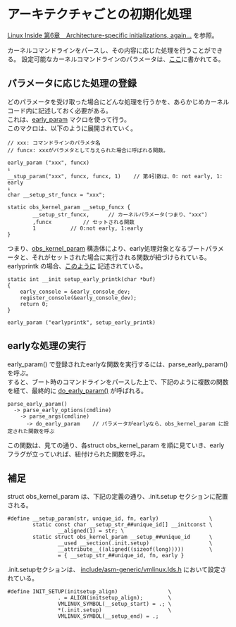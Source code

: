 # アーキテクチャごとの初期化処理

[Linux Inside 第6章　Architecture-specific initializations, again...](http://www.alfonsoesparza.buap.mx/sites/default/files/linux-insides.pdf#%5B%7B%22num%22%3A255%2C%22gen%22%3A0%7D%2C%7B%22name%22%3A%22XYZ%22%7D%2C0%2C841.8898%2Cnull%5D)
を参照。  

カーネルコマンドラインをパースし、その内容に応じた処理を行うことができる。
設定可能なカーネルコマンドラインのパラメータは、[ここ](https://www.kernel.org/doc/Documentation/admin-guide/kernel-parameters.txt)に書かれてる。


## パラメータに応じた処理の登録
どのパラメータを受け取った場合にどんな処理を行うかを、あらかじめカーネルコード内に記述しておく必要がある。  
これは、[early_param](https://elixir.bootlin.com/linux/latest/source/include/linux/init.h#L268) マクロを使って行う。  
このマクロは、以下のように展開されていく。
```
// xxx: コマンドラインのパラメタ名
// funcx: xxxがパラメタとして与えられた場合に呼ばれる関数。

early_param ("xxx", funcx) 
↓
__stup_param("xxx", funcx, funcx, 1)    // 第4引数は、0: not early, 1: early
↓
char __setup_str_funcx = "xxx";

static obs_kernel_param __setup_funcx {
		__setup_str_funcx,  	// カーネルパラメータ(つまり、"xxx")
		,funcx			// セットされる関数			
		1 			// 0:not early, 1:early
}

```

つまり、[obs_kernel_param](https://elixir.bootlin.com/linux/latest/source/include/linux/init.h#L241)
構造体により、early処理対象となるブートパラメータと、それがセットされた場合に実行される関数が紐づけられている。
earlyprintk の場合、[このように](https://elixir.bootlin.com/linux/v4.20-rc5/source/arch/arm/kernel/early_printk.c#L50)
記述されている。
```
static int __init setup_early_printk(char *buf)
{
	early_console = &early_console_dev;
	register_console(&early_console_dev);
	return 0;
}

early_param ("earlyprintk", setup_early_printk)
```

## earlyな処理の実行
early_param() で登録されたearlyな関数を実行するには、parse_early_param() を呼ぶ。  
すると、ブート時のコマンドラインをパースした上で、下記のように複数の関数を経て、最終的に
[do_early_param()](https://github.com/torvalds/linux/blob/16f73eb02d7e1765ccab3d2018e0bd98eb93d973/init/main.c#L440)
が呼ばれる。  
```
parse_early_param()
  -> parse_early_options(cmdline)
    -> parse_args(cmdline)
      -> do_early_param    // パラメータがearlyなら、obs_kernel_param に設定された関数を呼ぶ
```
この関数は、見ての通り、各struct obs_kernel_param を順に見ていき、earlyフラグが立っていれば、紐付けられた関数を呼ぶ。


## 補足 
struct obs_kernel_param は、下記の定義の通り、.init.setup セクションに配置される。 
```
#define __setup_param(str, unique_id, fn, early)                \
        static const char __setup_str_##unique_id[] __initconst \
                __aligned(1) = str; \
        static struct obs_kernel_param __setup_##unique_id      \
                __used __section(.init.setup)                   \
                __attribute__((aligned((sizeof(long)))))        \
                = { __setup_str_##unique_id, fn, early }
```
.init.setupセクションは、
[include/asm-generic/vmlinux.lds.h](https://github.com/torvalds/linux/blob/16f73eb02d7e1765ccab3d2018e0bd98eb93d973/include/asm-generic/vmlinux.lds.h#L702)
において設定されている。
```
#define INIT_SETUP(initsetup_align)                \
                . = ALIGN(initsetup_align);        \
                VMLINUX_SYMBOL(__setup_start) = .; \
                *(.init.setup)                     \
                VMLINUX_SYMBOL(__setup_end) = .;
```
